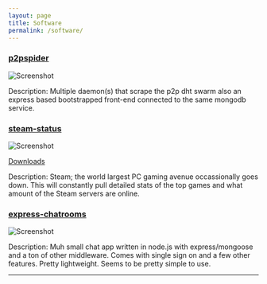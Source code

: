 ```yaml
---
layout: page
title: Software
permalink: /software/
---
```


### [p2pspider](https://github.com/thejordanprice/p2pspider)

![Screenshot](http://i.imgur.com/Qhae4So.jpg)

Description: Multiple daemon(s) that scrape the p2p dht swarm also an express based bootstrapped front-end connected to the same mongodb service.

### [steam-status](https://thejordanprice.github.io/steam-status)

![Screenshot](https://i.imgur.com/0MDPpOF.png)

[Downloads](https://github.com/thejordanprice/steam-status/releases)

Description: Steam; the world largest PC gaming avenue occassionally goes down. This will constantly pull detailed stats of the top games and what amount of the Steam servers are online.
    
### [express-chatrooms](https://github.com/thejordanprice/express-chatrooms)

![Screenshot](http://i.imgur.com/PD6HiYe.jpg)
 
Description: Muh small chat app written in node.js with express/mongoose and a ton of other middleware. Comes with single sign on and a few other features. Pretty lightweight. Seems to be pretty simple to use.

* * *